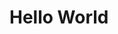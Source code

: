  
<style>
span::after {
  content: "Hello World";
}
@keyframes myspan {
  0% {content: "Hello World";}
  3% {content: "Hello Worl";}
  6% {content: "Hello Wor";}
  9% {content: "Hello Wo";}
  12% {content: "Hello W";}
  15% {content: "Hello ";}
  18% {content: "Hello";}
  21% {content: "Hell";}
  24% {content: "Hel";}
  27% {content: "He";}
  30% {content: "H";}
  33% {content: "";}
  36% {content: "C";}
  39% {content: "Ca";}
  42% {content: "Cat";}
  45% {content: "CatP";}
  48% {content: "CatPh";}
  51% {content: "CatPho";}
  54% {content: "CatPhot";}
  57% {content: "CatPhoto";}
  60% {content: "CatPhotoA";}
  63% {content: "CatPhotoAp";}
  66% {content: "CatPhotoApp";}
  69% {content: "CatPhotoApp";}
}

span::after {
  animation-name: myspan;
  animation-duration: 15s;
animation-iteration-count: infinite;
}
</style>

<body>

  <h1><span></span><h1>
</body>
